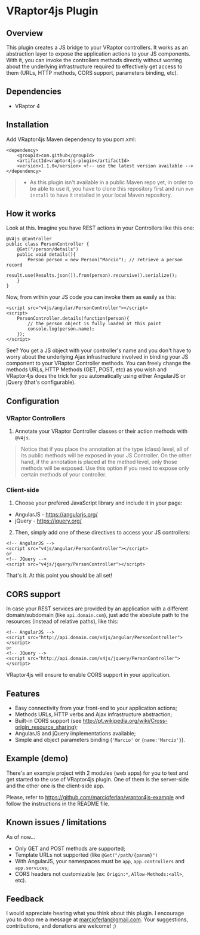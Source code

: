 # VRaptor4js Plugin

Overview
--------
This plugin creates a JS bridge to your VRaptor controllers. It works as an abstraction layer to expose the application actions to your JS components. With it, you can invoke the controllers methods directly without worring about the underlying infrastructure required to effectively get access to them (URLs, HTTP methods, CORS support, parameters binding, etc).

Dependencies
------------
- VRaptor 4

Installation
------------
Add VRaptor4js Maven dependency to you pom.xml:
```
<dependency>
	<groupId>com.github</groupId>
	<artifactId>vraptor4js-plugin</artifactId>
	<version>1.1.0</version> <!-- use the latest version available -->
</dependency>
```

> * As this plugin isn't available in a public Maven repo yet, in order to be able to use it, you have to clone this repository first and run ```mvn install``` to have it installed in your local Maven repository. 

How it works
------------
Look at this. Imagine you have REST actions in your Controllers like this one: 
```
@V4js @Controller
public class PersonController {
    @Get("/person/details")
    public void details(){
        Person person = new Person("Marcio"); // retrieve a person record
        result.use(Results.json()).from(person).recursive().serialize();
    }
}
```
Now, from within your JS code you can invoke them as easily as this: 
```
<script src="v4js/angular/PersonController"></script>
<script>
    PersonController.details(function(person){
    	// the person object is fully loaded at this point
    	console.log(person.name);
    });
</script>
```
See? You get a JS object with your controller's name and you don't have to worry about the underlying Ajax infrastructure involved in binding your JS component to your VRaptor Controller methods. You can freely change the methods URLs, HTTP Methods (GET, POST, etc) as you wish and VRaptor4js does the trick for you automatically using either AngularJS or jQuery (that's configurable).

Configuration
-------------

### VRaptor Controllers ###

1) Annotate your VRaptor Controller classes or their action methods with ```@V4js```.

> Notice that if you place the annotation at the type (class) level, all of its public methods will be exposed in your JS Controller. On the other hand, if the annotation is placed at the method level, only those methods will be exposed. Use this option if you need to expose only certain methods of your controller.
> 

### Client-side ###

1) Choose your prefered JavaScript library and include it in your page:
- AngularJS - https://angularjs.org/
- jQuery - https://jquery.org/

2) Then, simply add one of these directives to access your JS controllers:

```
<!-- AngularJS -->
<script src="v4js/angular/PersonController"></script>
or
<!-- JQuery -->
<script src="v4js/jquery/PersonController"></script>
```

That's it. At this point you should be all set!

CORS support
------------

In case your REST services are provided by an application with a different domain/subdomain (like ```api.domain.com```), just add the absolute path to the resources (instead of relative paths), like this:
```
<!-- AngularJS -->
<script src="http://api.domain.com/v4js/angular/PersonController"></script>
or
<!-- JQuery -->
<script src="http://api.domain.com/v4js/jquery/PersonController"></script>
```
VRaptor4js will ensure to enable CORS support in your application.

Features
--------
- Easy connectivity from your front-end to your application actions;
- Methods URLs, HTTP verbs and Ajax infrastructure abstraction;
- Built-in CORS support (see http://pt.wikipedia.org/wiki/Cross-origin_resource_sharing);
- AngularJS and jQuery implementations available;
- Simple and object parameters binding (```'Marcio'``` or ```{name:'Marcio'}```).


Example (demo)
--------------

There's an example project with 2 modules (web apps) for you to test and get started to the use of VRaptor4js plugin. One of them is the server-side and the other one is the client-side app.

Please, refer to https://github.com/marcioferlan/vraptor4js-example and follow the instructions in the README file.

Known issues / limitations
--------------------------
As of now...
- Only GET and POST methods are supported;
- Template URLs not supported (like ```@Get("/path/{param}")```
- With AngularJS, your namespaces must be ```app```, ```app.controllers``` and ```app.services```;
- CORS headers not customizable (ex: ```Origin:*```, ```Allow-Methods:<all>```, etc).

Feedback
--------
I would appreciate hearing what you think about this plugin. I encourage you to drop me a message at marcioferlan@gmail.com. Your suggestions, contributions, and donations are welcome! ;)
